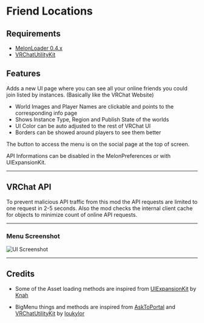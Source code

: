 # Friend Locations

## Requirements

- [MelonLoader 0.4.x](https://melonwiki.xyz/)
- [VRChatUtilityKit](https://github.com/loukylor/VRC-Mods/tree/main/VRChatUtilityKit)

## Features

Adds a new UI page where you can see all your online friends you could join listed by instances. (Basically like the VRChat Website)
- World Images and Player Names are clickable and points to the corresponding info page
- Shows Instance Type, Region and Publish State of the worlds
- UI Color can be auto adjusted to the rest of VRChat UI
- Borders can be showed around players to see them better

The button to access the menu is on the social page at the top of screen.

API Informations can be disabled in the MelonPreferences or with UIExpansionKit.

---

## VRChat API

To prevent malicious API traffic from this mod the API requests are limited to one request in 2-5 seconds. Also the mod checks the internal client cache for objects to minimize count of online API requests.

---

### Menu Screenshot
![UI Screenshot](https://i.imgur.com/Vj4v11t.png)

---

## Credits

- Some of the Asset loading methods are inspired from [UIExpansionKit](https://github.com/knah/VRCMods/tree/master/UIExpansionKit) by [Knah](https://github.com/knah)

- BigMenu things and methods are inspired from [AskToPortal](https://github.com/loukylor/VRC-Mods/tree/main/AskToPortal) and [VRChatUtilityKit](https://github.com/loukylor/VRC-Mods/tree/main/VRChatUtilityKit) by [loukylor](https://github.com/loukylor)